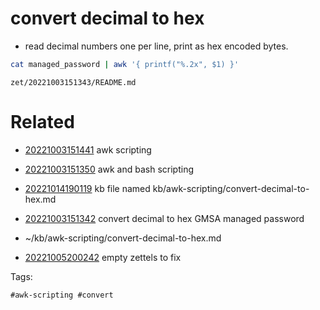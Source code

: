 # convert decimal to hex

- read decimal numbers one per line, print as hex encoded bytes.
```bash
cat managed_password | awk '{ printf("%.2x", $1) }'
```

` zet/20221003151343/README.md `

# Related

- [20221003151441](/zet/20221003151441/README.md) awk scripting

- [20221003151350](/zet/20221003151350/README.md) awk and bash scripting

- [20221014190119](/zet/20221014190119/README.md) kb file named kb/awk-scripting/convert-decimal-to-hex.md
- [20221003151342](/zet/20221003151342/README.md) convert decimal to hex GMSA managed password
- ~/kb/awk-scripting/convert-decimal-to-hex.md
- [20221005200242](/zet/20221005200242/README.md) empty zettels to fix

Tags:

    #awk-scripting #convert 
